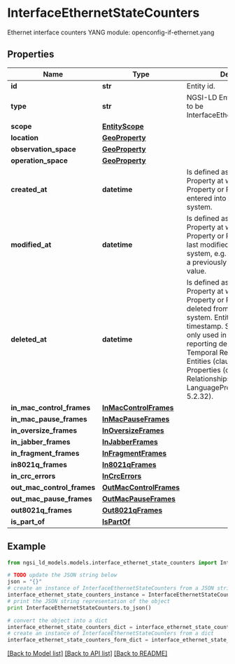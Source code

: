 # InterfaceEthernetStateCounters

Ethernet interface counters  YANG module: openconfig-if-ethernet.yang 

## Properties

Name | Type | Description | Notes
------------ | ------------- | ------------- | -------------
**id** | **str** | Entity id.  | [optional] 
**type** | **str** | NGSI-LD Entity identifier. It has to be InterfaceEthernetStateCounters. | [default to 'InterfaceEthernetStateCounters']
**scope** | [**EntityScope**](EntityScope.md) |  | [optional] 
**location** | [**GeoProperty**](GeoProperty.md) |  | [optional] 
**observation_space** | [**GeoProperty**](GeoProperty.md) |  | [optional] 
**operation_space** | [**GeoProperty**](GeoProperty.md) |  | [optional] 
**created_at** | **datetime** | Is defined as the temporal Property at which the Entity, Property or Relationship was entered into an NGSI-LD system.  | [optional] [readonly] 
**modified_at** | **datetime** | Is defined as the temporal Property at which the Entity, Property or Relationship was last modified in an NGSI-LD system, e.g. in order to correct a previously entered incorrect value.  | [optional] [readonly] 
**deleted_at** | **datetime** | Is defined as the temporal Property at which the Entity, Property or Relationship was deleted from an NGSI-LD system.  Entity deletion timestamp. See clause 4.8 It is only used in notifications reporting deletions and in the Temporal Representation of Entities (clause 4.5.6), Properties (clause 4.5.7), Relationships (clause 4.5.8) and LanguageProperties (clause 5.2.32).  | [optional] [readonly] 
**in_mac_control_frames** | [**InMacControlFrames**](InMacControlFrames.md) |  | [optional] 
**in_mac_pause_frames** | [**InMacPauseFrames**](InMacPauseFrames.md) |  | [optional] 
**in_oversize_frames** | [**InOversizeFrames**](InOversizeFrames.md) |  | [optional] 
**in_jabber_frames** | [**InJabberFrames**](InJabberFrames.md) |  | [optional] 
**in_fragment_frames** | [**InFragmentFrames**](InFragmentFrames.md) |  | [optional] 
**in8021q_frames** | [**In8021qFrames**](In8021qFrames.md) |  | [optional] 
**in_crc_errors** | [**InCrcErrors**](InCrcErrors.md) |  | [optional] 
**out_mac_control_frames** | [**OutMacControlFrames**](OutMacControlFrames.md) |  | [optional] 
**out_mac_pause_frames** | [**OutMacPauseFrames**](OutMacPauseFrames.md) |  | [optional] 
**out8021q_frames** | [**Out8021qFrames**](Out8021qFrames.md) |  | [optional] 
**is_part_of** | [**IsPartOf**](IsPartOf.md) |  | 

## Example

```python
from ngsi_ld_models.models.interface_ethernet_state_counters import InterfaceEthernetStateCounters

# TODO update the JSON string below
json = "{}"
# create an instance of InterfaceEthernetStateCounters from a JSON string
interface_ethernet_state_counters_instance = InterfaceEthernetStateCounters.from_json(json)
# print the JSON string representation of the object
print InterfaceEthernetStateCounters.to_json()

# convert the object into a dict
interface_ethernet_state_counters_dict = interface_ethernet_state_counters_instance.to_dict()
# create an instance of InterfaceEthernetStateCounters from a dict
interface_ethernet_state_counters_form_dict = interface_ethernet_state_counters.from_dict(interface_ethernet_state_counters_dict)
```
[[Back to Model list]](../README.md#documentation-for-models) [[Back to API list]](../README.md#documentation-for-api-endpoints) [[Back to README]](../README.md)


